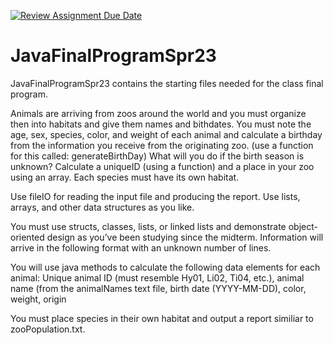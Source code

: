 [![Review Assignment Due Date](https://classroom.github.com/assets/deadline-readme-button-24ddc0f5d75046c5622901739e7c5dd533143b0c8e959d652212380cedb1ea36.svg)](https://classroom.github.com/a/Q70zc3t9)
# JavaFinalProgramSpr23
JavaFinalProgramSpr23 contains the starting files needed for the class final program.

Animals are arriving from zoos around the world and you must organize then into habitats and give them names and bithdates. You must note the age, sex, species, color, and weight of each animal and calculate a birthday from the information you receive from the originating zoo. (use  a function for this called: generateBirthDay) What will you do if the birth season is unknown? Calculate a uniqueID (using a function) and a place in your zoo using an array. Each species must have its own habitat. 

Use fileIO for reading the input file and producing the report. Use lists, arrays, and other data structures as you like. 

You must use structs, classes, lists, or linked lists and demonstrate object-oriented design as you’ve been studying since the midterm. Information will arrive in the following format with an unknown number of lines.

You will use java methods to calculate the following data elements for each animal:
Unique animal ID (must resemble Hy01, Li02, Ti04, etc.),
animal name (from the animalNames text file, 
birth date (YYYY-MM-DD), 
color, 
weight, 
origin

You must place species in their own habitat and output a report similiar to zooPopulation.txt.

